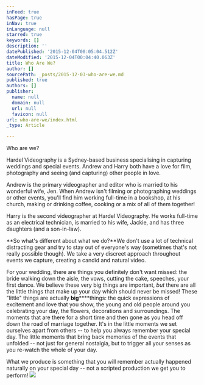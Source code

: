 ```yaml
---
inFeed: true
hasPage: true
inNav: true
inLanguage: null
starred: true
keywords: []
description: ''
datePublished: '2015-12-04T00:05:04.512Z'
dateModified: '2015-12-04T00:04:40.063Z'
title: Who Are We?
author: []
sourcePath: _posts/2015-12-03-who-are-we.md
published: true
authors: []
publisher:
  name: null
  domain: null
  url: null
  favicon: null
url: who-are-we/index.html
_type: Article

---
```

Who are we?

Hardel Videography is a Sydney-based business specialising in capturing weddings and special events. Andrew and Harry both have a love for film, photography and seeing (and capturing) other people in love.

Andrew is the primary videographer and editor who is married to his wonderful wife, Jen. When Andrew isn't filming or photographing weddings or other events, you'll find him working full-time in a bookshop, at his church, making or drinking coffee, cooking or a mix of all of them together!

Harry is the second videographer at Hardel Videography. He works full-time as an electrical technician, is married to his wife, Jackie, and has three daughters (and a son-in-law).

**So what's different about what we do?**We don't use a lot of technical distracting gear and try to stay out of everyone's way (sometimes that's not really possible though). We take a very discreet approach throughout events we capture, creating a candid and natural video.

For your wedding, there are things you definitely don't want missed: the bride walking down the aisle, the vows, cutting the cake, speeches, your first dance. We believe these very big things are important, _but_ there are all the little things that make up your day which should never be missed! These "little" things are actually **big******things: the quick expressions of excitement and love that you show, the young and old people around you celebrating your day, the flowers, decorations and surroundings. The moments that are there for a short time and then gone as you head off down the road of marriage together. It's in the little moments we set ourselves apart from others -- to help you always remember your special day. The little moments that bring back memories of the events that unfolded -- not just for general nostalgia, but to trigger all your senses as you re-watch the whole of your day.

What we produce is something that you will remember actually happened naturally on your special day -- not a scripted production we get you to perform!
![](https://the-grid-user-content.s3-us-west-2.amazonaws.com/45cf8d06-b947-41b4-8e85-b402c8023729.jpg)